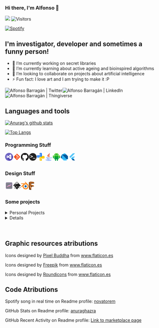 ### Hi there, I'm Alfonso 🦎

![](https://img.shields.io/twitter/follow/AlfonBarraganCa?label=Twitter&color=1DA1F2&logo=Twitter&style=) ![Visitors](https://visitor-badge.laobi.icu/badge?page_id=alfonsobarragan.alfonsobarragan)

[![Spotify](https://novatorem.alfonsobarragan.vercel.app/api/spotify)](https://open.spotify.com/user/alfdel97)

## I'm investigator, developer and sometimes a funny person!
- 🔭 I’m currently working on secret libraries 
- 🌱 I’m currently learning about active ageing and bioinspired algorithms
- 👯 I’m looking to collaborate on projects about artificial intelligence
- ⚡ Fun fact: I love art and I am trying to make it :P

<!--
[<img align="left" alt="Alfonso Barragán | YouTube" width="22px" src="https://cdn.jsdelivr.net/npm/simple-icons@v3/icons/youtube.svg" />][youtube]
-->
[<img align="left" alt="Alfonso Barragán | Twitter" src="https://img.shields.io/badge/Twitter-1DA1F2?style=for-the-badge&logo=twitter&logoColor=white" />][twitter]

[<img align="left" alt="Alfonso Barragán | LinkedIn" src="https://img.shields.io/badge/LinkedIn-0077B5?style=for-the-badge&logo=linkedin&logoColor=white"/>][linkedin]

[<img align="left" alt="Alfonso Barragán | Thingiverse" src="https://img.shields.io/badge/Thingiverse-1DA1F2?style=for-the-badge&logo=Makerbot&logoColor=white"/>][thingiverse]

<br />
<br />

## Languages and tools

[![Anurag's github stats](https://github-readme-stats.vercel.app/api?username=AlfonsoBarragan&count_private=true&show_icons=true&theme=radical)](https://github-readme-stats.alfonsobarragan.vercel.app/)

[![Top Langs](https://github-readme-stats.vercel.app/api/top-langs/?username=AlfonsoBarragan&show_icons=true&layout=compact&theme=radical)](https://github-readme-stats.alfonsobarragan.vercel.app/)

### Programming Stuff

<img align="left" alt="Visual Studio Code" width="26px" src="resources/externos/visual-studio.svg" />

<img align="left" alt="Git" width="26px" src="resources/externos/git.svg" />

<img align="left" alt="GitHub" width="26px" src="https://raw.githubusercontent.com/github/explore/78df643247d429f6cc873026c0622819ad797942/topics/github/github.png" />

<img align="left" alt="Terminal" width="26px" src="https://raw.githubusercontent.com/github/explore/80688e429a7d4ef2fca1e82350fe8e3517d3494d/topics/terminal/terminal.png" />

<img align="left" alt="Python" width="26px" src="resources/externos/piton.svg" />

<img align="left" alt="Java" width="26px" src="resources/externos/java.svg" />

<img align="left" alt="Android" width="26px" src="resources/externos/androide.svg" />

<img align="left" alt="Git" width="26px" src="https://raw.githubusercontent.com/github/explore/80688e429a7d4ef2fca1e82350fe8e3517d3494d/topics/dart/dart.png" />

<img align="left" alt="Git" width="26px" src="https://raw.githubusercontent.com/github/explore/80688e429a7d4ef2fca1e82350fe8e3517d3494d/topics/flutter/flutter.png" />

<!-- Still learning or not use recently

<img align="left" alt="HTML5" width="26px" src="https://raw.githubusercontent.com/github/explore/80688e429a7d4ef2fca1e82350fe8e3517d3494d/topics/html/html.png" />

<img align="left" alt="CSS3" width="26px" src="https://raw.githubusercontent.com/github/explore/80688e429a7d4ef2fca1e82350fe8e3517d3494d/topics/css/css.png" />

<img align="left" alt="SQL" width="26px" src="https://raw.githubusercontent.com/github/explore/80688e429a7d4ef2fca1e82350fe8e3517d3494d/topics/sql/sql.png" />

<img align="left" alt="MySQL" width="26px" src="https://raw.githubusercontent.com/github/explore/80688e429a7d4ef2fca1e82350fe8e3517d3494d/topics/mysql/mysql.png" />

[<img align="left" alt="MongoDB" width="26px" src="https://raw.githubusercontent.com/github/explore/80688e429a7d4ef2fca1e82350fe8e3517d3494d/topics/mongodb/mongodb.png" />][webdevplaylist]
-->

<br />
<br />

### Design Stuff

<img align="left" alt="Procreate" width="26px" src="resources/externos/procreate.svg" />

<img align="left" alt="Inkscape" width="26px" src="resources/externos/inkscape.svg" />

<img align="left" alt="Blender" width="26px" src="resources/externos/blender.png" />

<img align="left" alt="Fusion 360" width="18px" src="resources/externos/fusion360.png" />

<br />
<br />

### Some projects

<details>
    <summary> Personal Projects </summary>

[<img align="left" alt="Galfgets Library" width="40px" src="resources/propios/Galfget.svg" />](https://github.com/AlfonsoBarragan/Galfgets) ![Last release](https://img.shields.io/badge/Repo%20name-Galfgets-ff065c)
 ![Last commit](https://img.shields.io/github/last-commit/AlfonsoBarragan/Galfgets)

</details>

<details>

	<summary> Educational Projects </summary>	
[<img align="left" alt="PokeBLE Libary" width="40px" src="resources/propios/ProfesorAlf.png" />](https://github.com/AlfonsoBarragan/PokeBLE) ![Last release](https://img.shields.io/badge/Repo%20name-PokeBLE-ff065c)
 ![Last commit](https://img.shields.io/github/last-commit/AlfonsoBarragan/PokeBLE)
	
</details>

<br />
<br />


## Graphic resources atributions

Icons designed by <a href="https://www.flaticon.es/autores/pixel-buddha" title="Pixel Buddha">Pixel Buddha</a> from <a href="https://www.flaticon.es/" title="Flaticon"> www.flaticon.es</a>

Icons designed by <a href="https://www.flaticon.es/autores/freepik" title="Freepik">Freepik</a> from <a href="https://www.flaticon.es/" title="Flaticon"> www.flaticon.es</a>

Icons designed by <a href="https://www.flaticon.es/autores/roundicons" title="Roundicons">Roundicons</a> from <a href="https://www.flaticon.es/" title="Flaticon"> www.flaticon.es</a>

## Code Atributions

Spotify song in real time on Readme profile: [novatorem](https://github.com/novatorem/novatorem)

GitHub Stats on Readme profile: [anuraghazra](https://github.com/anuraghazra/github-readme-stats)

GitHub Recent Activity on Readme profile: [Link to marketplace page](https://github.com/marketplace/actions/github-activity-readme)

[twitter]: https://twitter.com/AlfonBarraganCa
[linkedin]: https://www.linkedin.com/in/alfonso-barrag%C3%A1n-carmona/
[thingiverse]: https://www.thingiverse.com/lord_of_chaos1990/designs
